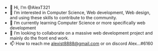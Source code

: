 - 👋 Hi, I’m @AlexT321
- 👀 I’m interested in Computer Science, Web development, Web design, and using these skills to contribute to the community.
- 🌱 I’m currently learning Computer Science or more specifically web development
- 💞️ I’m looking to collaborate on a massive web development project and mainly do the front end work.
- 📫 How to reach me alexist8888@gmail.com or on discord Alex...#6160

<!---
AlexT321/AlexT321 is a ✨ special ✨ repository because its `README.md` (this file) appears on your GitHub profile.
You can click the Preview link to take a look at your changes.
--->
